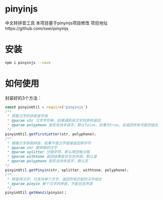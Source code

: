 # pinyinjs
中文转拼音工具
本项目基于pinyinjs项目修改
项目地址https://github.com/sxei/pinyinjs
# 安装
```bash
npm i pinyinjs --save
```
# 如何使用

封装好的3个方法：

```javascript
const pinyinUtil = require('pinyinjs')
/**
 * 获取汉字的拼音首字母
 * @param str 汉字字符串，如果遇到非汉字则原样返回
 * @param polyphone 是否支持多音字，默认false，如果为true，会返回所有可能的组合数组
 */
pinyinUtil.getFirstLetter(str, polyphone);
/**
 * 根据汉字获取拼音，如果不是汉字直接返回原字符
 * @param str 要转换的汉字
 * @param splitter 分隔字符，默认用空格分隔
 * @param withtone 返回结果是否包含声调，默认是
 * @param polyphone 是否支持多音字，默认否
*/
pinyinUtil.getPinyin(str, splitter, withtone, polyphone);
/**
 * 拼音转汉字，只支持单个汉字，返回所有匹配的汉字组合
 * @param pinyin 单个汉字的拼音，不能包含声调
 */
pinyinUtil.getHanzi(pinyin)；
```
